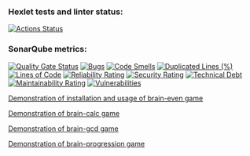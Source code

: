 ### Hexlet tests and linter status:
[![Actions Status](https://github.com/Victoria-Fedorenko/python-project-49/actions/workflows/hexlet-check.yml/badge.svg)](https://github.com/Victoria-Fedorenko/python-project-49/actions)

### SonarQube metrics:
[![Quality Gate Status](https://sonarcloud.io/api/project_badges/measure?project=Victoria-Fedorenko_python-project-49&metric=alert_status)](https://sonarcloud.io/summary/new_code?id=Victoria-Fedorenko_python-project-49) [![Bugs](https://sonarcloud.io/api/project_badges/measure?project=Victoria-Fedorenko_python-project-49&metric=bugs)](https://sonarcloud.io/summary/new_code?id=Victoria-Fedorenko_python-project-49) [![Code Smells](https://sonarcloud.io/api/project_badges/measure?project=Victoria-Fedorenko_python-project-49&metric=code_smells)](https://sonarcloud.io/summary/new_code?id=Victoria-Fedorenko_python-project-49) [![Duplicated Lines (%)](https://sonarcloud.io/api/project_badges/measure?project=Victoria-Fedorenko_python-project-49&metric=duplicated_lines_density)](https://sonarcloud.io/summary/new_code?id=Victoria-Fedorenko_python-project-49) [![Lines of Code](https://sonarcloud.io/api/project_badges/measure?project=Victoria-Fedorenko_python-project-49&metric=ncloc)](https://sonarcloud.io/summary/new_code?id=Victoria-Fedorenko_python-project-49) [![Reliability Rating](https://sonarcloud.io/api/project_badges/measure?project=Victoria-Fedorenko_python-project-49&metric=reliability_rating)](https://sonarcloud.io/summary/new_code?id=Victoria-Fedorenko_python-project-49) [![Security Rating](https://sonarcloud.io/api/project_badges/measure?project=Victoria-Fedorenko_python-project-49&metric=security_rating)](https://sonarcloud.io/summary/new_code?id=Victoria-Fedorenko_python-project-49) [![Technical Debt](https://sonarcloud.io/api/project_badges/measure?project=Victoria-Fedorenko_python-project-49&metric=sqale_index)](https://sonarcloud.io/summary/new_code?id=Victoria-Fedorenko_python-project-49) [![Maintainability Rating](https://sonarcloud.io/api/project_badges/measure?project=Victoria-Fedorenko_python-project-49&metric=sqale_rating)](https://sonarcloud.io/summary/new_code?id=Victoria-Fedorenko_python-project-49) [![Vulnerabilities](https://sonarcloud.io/api/project_badges/measure?project=Victoria-Fedorenko_python-project-49&metric=vulnerabilities)](https://sonarcloud.io/summary/new_code?id=Victoria-Fedorenko_python-project-49)

[Demonstration of installation and usage of brain-even game](https://asciinema.org/a/2aKPZ09YgmeGM2jsgvX5k0WUV)

[Demonstration of brain-calc game](https://asciinema.org/a/OBCsYRl2sxuYel9dnPm5wX05s)

[Demonstration of brain-gcd game](https://asciinema.org/a/Mh6yMTugj1EEIhLHcPcloN5cv)

[Demonstration of brain-progression game](https://asciinema.org/a/6284uRPWTU7mlayldVfJZd1Wq)
